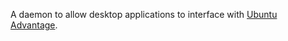 A daemon to allow desktop applications to interface with [Ubuntu Advantage](https://github.com/canonical/ubuntu-advantage-client).
